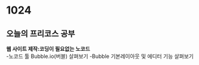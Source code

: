# 1024
## 오늘의 프리코스 공부
**웹 사이트 제작:코딩이 필요없는 노코드**  
-노코드 툴 Bubble.io(버블) 살펴보기
-Bubble 기본레이아웃 및 에디터 기능 살펴보기
